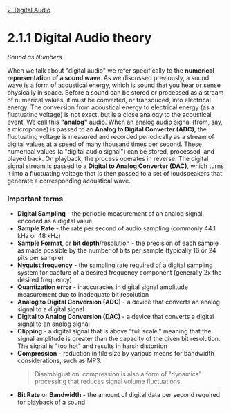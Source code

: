 <link href="../../markdown.css" rel="stylesheet"></link> 

[2. Digital Audio](2.audio.html)

# 2.1.1 Digital Audio theory
*Sound as Numbers*

When we talk about "digital audio" we refer specifically to the **numerical representation of a sound wave**. As we discussed previously, a sound wave is a form of acoustical energy, which is sound that you hear or sense physically in space. Before a sound can be stored or processed as a stream of numerical values, it must be converted, or transduced, into electrical energy. The conversion from acoustical energy to electrical energy (as a fluctuating voltage) is not exact, but is a close analogy to the acoustical event. We call this **"analog"** audio. When an analog audio signal (from, say, a microphone) is passed to an **Analog to Digital Converter (ADC)**, the fluctuating voltage is measured and recorded periodically as a stream of digital values at a speed of many thousand times per second. These numerical values (a "digital audio signal") can be stored, processed, and played back. On playback, the process operates in reverse: The digital signal stream is passed to a **Digital to Analog Converter (DAC)**, which turns it into a fluctuating voltage that is then passed to a set of loudspeakers that generate a corresponding acoustical wave.

### Important terms

* **Digital Sampling** - the periodic measurement of an analog signal, encoded as a digital value
* **Sample Rate** - the rate per second of audio sampling (commonly 44.1 kHz or 48 kHz)
* **Sample Format**, or **bit depth**/resolution - the precision of each sample as made possible by the number of bits per sample (typically 16 or 24 pits per sample)
* **Nyquist frequency** - the sampling rate required of a digital sampling system for capture of a desired frequency component (generally 2x the desired frequency)
* **Quantization error** - inaccuracies in digital signal amplitude measurement due to inadequate bit resolution
* **Analog to Digital Conversion (ADC)** - a device that converts an analog signal to a digital signal
* **Digital to Analog Conversion (DAC)** - a device that converts a digital signal to an analog signal
* **Clipping** - a digital signal that is above "full scale," meaning that the signal amplitude is greater than the capacity of the given bit resolution. The signal is "too hot" and results in harsh distortion
* **Compression** - reduction in file size by various means for bandwidth considerations, such as MP3. 
    > Disambiguation: compression is also a form of "dynamics" processing that reduces signal volume fluctuations
* **Bit Rate** or **Bandwidth** - the amount of digital data per second required for playback of a sound